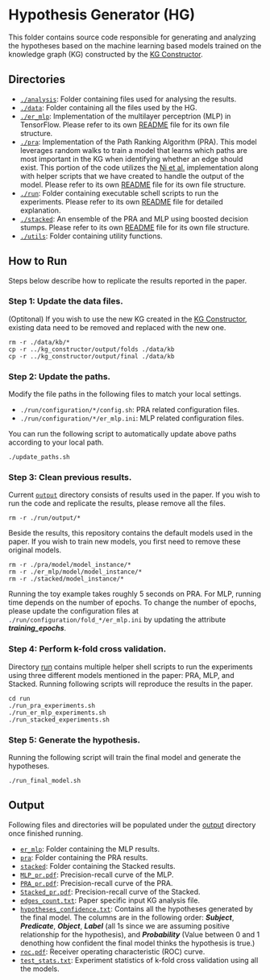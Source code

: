 # Hypothesis Generator (HG)
This folder contains source code responsible for generating and analyzing the hypotheses based on the machine learning based models trained on the knowledge graph (KG) constructed by the [KG Constructor](/kg_constructor).

## Directories
* <code>[./analysis](./analysis)</code>: Folder containing files used for analysing the results.
* <code>[./data](./data)</code>: Folder containing all the files used by the HG.
* <code>[./er_mlp](./er_mlp)</code>: Implementation of the multilayer perceptrion (MLP) in TensorFlow. Please refer to its own [README](./er_mlp/README.md) file for its own file structure.
* <code>[./pra](./pra)</code>: Implementation of the Path Ranking Algorithm (PRA). This model leverages random walks to train a model that learns which paths are most important in the KG when identifying whether an edge should exist. This portion of the code utilizes the [Ni et al.](https://github.com/noon99jaki/pra) implementation along with helper scripts that we have created to handle the output of the model. Please refer to its own [README](./pra/README.md) file for its own file structure.
* <code>[./run](./run)</code>: Folder containing executable schell scripts to run the experiments. Please refer to its own [README](./run/README.md) file for detailed explanation.
* <code>[./stacked](./stacked)</code>: An ensemble of the PRA and MLP using boosted decision stumps. Please refer to its own [README](./stacked/README.md) file for its own file structure.
* <code>[./utils](./utils)</code>: Folder containing utility functions.

## How to Run
Steps below describe how to replicate the results reported in the paper.

### Step 1: Update the data files.
(Optitonal) If you wish to use the new KG created in the [KG Constructor](/kg_constructor), existing data need to be removed and replaced with the new one.

```
rm -r ./data/kb/*
cp -r ../kg_constructor/output/folds ./data/kb
cp -r ../kg_constructor/output/final ./data/kb
```

### Step 2: Update the paths.
Modify the file paths in the following files to match your local settings.

* <code>./run/configuration/*/config.sh</code>: PRA related configuration files.
* <code>./run/configuration/*/er_mlp.ini</code>: MLP related configuration files.

You can run the following script to automatically update above paths according to your local path.

```
./update_paths.sh
```

### Step 3: Clean previous results.
Current <code>[output](./run/output)</code> directory consists of results used in the paper. If you wish to run the code and replicate the results, please remove all the files.

```
rm -r ./run/output/*
```

Beside the results, this repository contains the default models used in the paper. If you wish to train new models, you first need to remove these original models.

```
rm -r ./pra/model/model_instance/*
rm -r ./er_mlp/model/model_instance/*
rm -r ./stacked/model_instance/*
```

Running the toy example takes roughly 5 seconds on PRA. For MLP, running time depends on the number of epochs. To change the number of epochs, please update the configuration files at ```./run/configuration/fold_*/er_mlp.ini``` by updating the attribute ***training_epochs***.

### Step 4: Perform k-fold cross validation.
Directory [run](./run) contains multiple helper shell scripts to run the experiments using three different models mentioned in the paper: PRA, MLP, and Stacked. Running following scripts will reproduce the results in the paper.

```
cd run
./run_pra_experiments.sh
./run_er_mlp_experiments.sh
./run_stacked_experiments.sh
```

### Step 5: Generate the hypothesis.
Running the following script will train the final model and generate the hypotheses.

```
./run_final_model.sh
```

## Output
Following files and directories will be populated under the [output](./run/output)</code> directory once finished running.

* <code>[er_mlp](./run/output/er_mlp)</code>: Folder containing the MLP results.
* <code>[pra](./run/output/pra)</code>: Folder containing the PRA results.
* <code>[stacked](./run/output/stacked)</code>: Folder containing the Stacked results.
* <code>[MLP_pr.pdf](./run/output/MLP_pr.pdf)</code>: Precision-recall curve of the MLP.
* <code>[PRA_pr.pdf](./run/output/PRA_pr.pdf)</code>: Precision-recall curve of the PRA.
* <code>[Stacked_pr.pdf](./run/output/Stacked_pr.pdf)</code>: Precision-recall curve of the Stacked.
* <code>[edges_count.txt](./run/output/edges_count.txt)</code>: Paper specific input KG analysis file.
* <code>[hypotheses_confidence.txt](./run/output/hypotheses_confidence.txt)</code>: Contains all the hypotheses generated by the final model. The columns are in the following order: ***Subject***, ***Predicate***, ***Object***, ***Label*** (all 1s since we are assuming positive relationship for the hypothesis), and ***Probability*** (Value between 0 and 1 denothing how confident the final model thinks the hypothesis is true.)
* <code>[roc.pdf](./run/output/roc.pdf)</code>: Receiver operating characteristic (ROC) curve.
* <code>[test_stats.txt](./run/output/test_stats.txt)</code>: Experiment statistics of k-fold cross validation using all the models.
